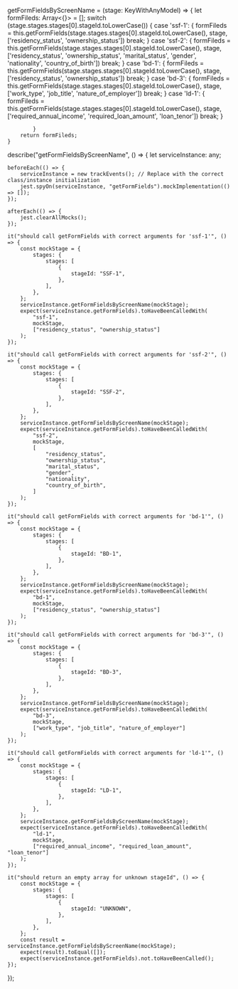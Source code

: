  getFormFieldsByScreenName = (stage: KeyWithAnyModel) => {
        let formFileds: Array<{}> = [];
            switch (stage.stages.stages[0].stageId.toLowerCase()) {
                case 'ssf-1': {
                    formFileds = this.getFormFields(stage.stages.stages[0].stageId.toLowerCase(), stage, ['residency_status', 'ownership_status'])
                    break;
                }
                case 'ssf-2': {
                    formFileds = this.getFormFields(stage.stages.stages[0].stageId.toLowerCase(), stage, ['residency_status', 'ownership_status', 'marital_status', 'gender', 'nationality', 'country_of_birth'])
                    break;
                }
                case 'bd-1': {
                    formFileds = this.getFormFields(stage.stages.stages[0].stageId.toLowerCase(), stage, ['residency_status', 'ownership_status'])
                    break;
                }
                case 'bd-3': {
                    formFileds = this.getFormFields(stage.stages.stages[0].stageId.toLowerCase(), stage, ['work_type', 'job_title', 'nature_of_employer'])
                    break;
                }
                case 'ld-1': {
                    formFileds = this.getFormFields(stage.stages.stages[0].stageId.toLowerCase(), stage, ['required_annual_income', 'required_loan_amount', 'loan_tenor'])
                    break;
                }
 
            }
        return formFileds;
    }

describe("getFormFieldsByScreenName", () => {
    let serviceInstance: any;

    beforeEach(() => {
        serviceInstance = new trackEvents(); // Replace with the correct class/instance initialization
        jest.spyOn(serviceInstance, "getFormFields").mockImplementation(() => []);
    });

    afterEach(() => {
        jest.clearAllMocks();
    });

    it("should call getFormFields with correct arguments for 'ssf-1'", () => {
        const mockStage = {
            stages: {
                stages: [
                    {
                        stageId: "SSF-1",
                    },
                ],
            },
        };
        serviceInstance.getFormFieldsByScreenName(mockStage);
        expect(serviceInstance.getFormFields).toHaveBeenCalledWith(
            "ssf-1",
            mockStage,
            ["residency_status", "ownership_status"]
        );
    });

    it("should call getFormFields with correct arguments for 'ssf-2'", () => {
        const mockStage = {
            stages: {
                stages: [
                    {
                        stageId: "SSF-2",
                    },
                ],
            },
        };
        serviceInstance.getFormFieldsByScreenName(mockStage);
        expect(serviceInstance.getFormFields).toHaveBeenCalledWith(
            "ssf-2",
            mockStage,
            [
                "residency_status",
                "ownership_status",
                "marital_status",
                "gender",
                "nationality",
                "country_of_birth",
            ]
        );
    });

    it("should call getFormFields with correct arguments for 'bd-1'", () => {
        const mockStage = {
            stages: {
                stages: [
                    {
                        stageId: "BD-1",
                    },
                ],
            },
        };
        serviceInstance.getFormFieldsByScreenName(mockStage);
        expect(serviceInstance.getFormFields).toHaveBeenCalledWith(
            "bd-1",
            mockStage,
            ["residency_status", "ownership_status"]
        );
    });

    it("should call getFormFields with correct arguments for 'bd-3'", () => {
        const mockStage = {
            stages: {
                stages: [
                    {
                        stageId: "BD-3",
                    },
                ],
            },
        };
        serviceInstance.getFormFieldsByScreenName(mockStage);
        expect(serviceInstance.getFormFields).toHaveBeenCalledWith(
            "bd-3",
            mockStage,
            ["work_type", "job_title", "nature_of_employer"]
        );
    });

    it("should call getFormFields with correct arguments for 'ld-1'", () => {
        const mockStage = {
            stages: {
                stages: [
                    {
                        stageId: "LD-1",
                    },
                ],
            },
        };
        serviceInstance.getFormFieldsByScreenName(mockStage);
        expect(serviceInstance.getFormFields).toHaveBeenCalledWith(
            "ld-1",
            mockStage,
            ["required_annual_income", "required_loan_amount", "loan_tenor"]
        );
    });

    it("should return an empty array for unknown stageId", () => {
        const mockStage = {
            stages: {
                stages: [
                    {
                        stageId: "UNKNOWN",
                    },
                ],
            },
        };
        const result = serviceInstance.getFormFieldsByScreenName(mockStage);
        expect(result).toEqual([]);
        expect(serviceInstance.getFormFields).not.toHaveBeenCalled();
    });
});
